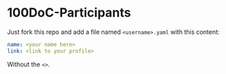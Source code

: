 # 100DoC-Participants

Just fork this repo and add a file named `<username>.yaml` with this content:
  
```yaml
name: <your name here>
link: <link to your profile>
```
Without the `<>`.
